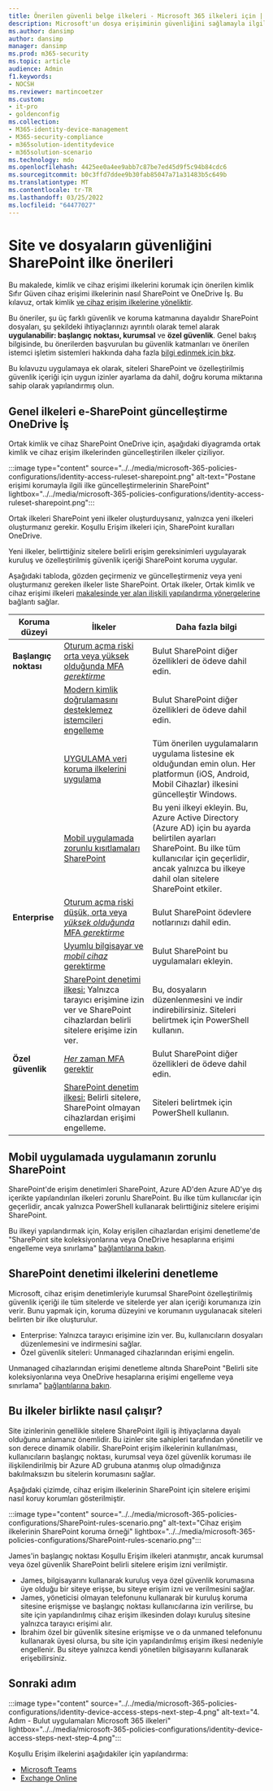 ```yaml
---
title: Önerilen güvenli belge ilkeleri - Microsoft 365 ilkeleri için | Microsoft Docs
description: Microsoft'un dosya erişiminin güvenliğini sağlamayla ilgili SharePoint ilkelerini açıklar.
ms.author: dansimp
author: dansimp
manager: dansimp
ms.prod: m365-security
ms.topic: article
audience: Admin
f1.keywords:
- NOCSH
ms.reviewer: martincoetzer
ms.custom:
- it-pro
- goldenconfig
ms.collection:
- M365-identity-device-management
- M365-security-compliance
- m365solution-identitydevice
- m365solution-scenario
ms.technology: mdo
ms.openlocfilehash: 4425ee0a4ee9abb7c87be7ed45d9f5c94b84cdc6
ms.sourcegitcommit: b0c3ffd7ddee9b30fab85047a71a31483b5c649b
ms.translationtype: MT
ms.contentlocale: tr-TR
ms.lasthandoff: 03/25/2022
ms.locfileid: "64477027"
---
```

# <a name="policy-recommendations-for-securing-sharepoint-sites-and-files"></a>Site ve dosyaların güvenliğini SharePoint ilke önerileri

Bu makalede, kimlik ve cihaz erişimi ilkelerini korumak için önerilen kimlik Sıfır Güven cihaz erişimi ilkelerinin nasıl SharePoint ve OneDrive İş. Bu kılavuz, ortak kimlik [ve cihaz erişim ilkelerine yöneliktir](identity-access-policies.md).

Bu öneriler, şu üç farklı güvenlik ve koruma katmanına dayalıdır SharePoint dosyaları, şu şekildeki ihtiyaçlarınızı ayrıntılı olarak temel alarak **uygulanabilir: başlangıç** **noktası, kurumsal** ve **özel güvenlik**. Genel bakış bilgisinde, bu önerilerden başvurulan bu güvenlik katmanları ve önerilen istemci işletim sistemleri hakkında daha fazla [bilgi edinmek için bkz](microsoft-365-policies-configurations.md).

Bu kılavuzu uygulamaya ek olarak, siteleri SharePoint ve özelleştirilmiş güvenlik içeriği için uygun izinler ayarlama da dahil, doğru koruma miktarına sahip olarak yapılandırmış olun.

## <a name="updating-common-policies-to-include-sharepoint-and-onedrive-for-business"></a>Genel ilkeleri e-SharePoint güncelleştirme OneDrive İş

Ortak kimlik ve cihaz SharePoint OneDrive için, aşağıdaki diyagramda ortak kimlik ve cihaz erişim ilkelerinden güncelleştirilen ilkeler çiziliyor.

:::image type="content" source="../../media/microsoft-365-policies-configurations/identity-access-ruleset-sharepoint.png" alt-text="Postane erişimi korumayla ilgili ilke güncelleştirmelerinin SharePoint" lightbox="../../media/microsoft-365-policies-configurations/identity-access-ruleset-sharepoint.png":::

Ortak ilkeleri SharePoint yeni ilkeler oluşturduysanız, yalnızca yeni ilkeleri oluşturmanız gerekir. Koşullu Erişim ilkeleri için, SharePoint kuralları OneDrive.

Yeni ilkeler, belirttiğiniz sitelere belirli erişim gereksinimleri uygulayarak kuruluş ve özelleştirilmiş güvenlik içeriği SharePoint koruma uygular.

Aşağıdaki tabloda, gözden geçirmeniz ve güncelleştirmeniz veya yeni oluşturmanız gereken ilkeler liste SharePoint. Ortak ilkeler, Ortak kimlik ve cihaz erişimi ilkeleri [makalesinde yer alan ilişkili yapılandırma yönergelerine](identity-access-policies.md) bağlantı sağlar.

|Koruma düzeyi|İlkeler|Daha fazla bilgi|
|---|---|---|
|**Başlangıç noktası**|[Oturum açma riski orta veya yüksek olduğunda MFA  *gerektirme*](identity-access-policies.md#require-mfa-based-on-sign-in-risk)|Bulut SharePoint diğer özellikleri de ödeve dahil edin.|
||[Modern kimlik doğrulamasını desteklemez istemcileri engelleme](identity-access-policies.md#block-clients-that-dont-support-multi-factor)|Bulut SharePoint diğer özellikleri de ödeve dahil edin.|
||[UYGULAMA veri koruma ilkelerini uygulama](identity-access-policies.md#apply-app-data-protection-policies)|Tüm önerilen uygulamaların uygulama listesine ek olduğundan emin olun. Her platformun (iOS, Android, Mobil Cihazlar) ilkesini güncelleştir Windows.|
||[Mobil uygulamada zorunlu kısıtlamaları SharePoint](#use-app-enforced-restrictions-in-sharepoint)|Bu yeni ilkeyi ekleyin. Bu, Azure Active Directory (Azure AD) için bu ayarda belirtilen ayarları SharePoint. Bu ilke tüm kullanıcılar için geçerlidir, ancak yalnızca bu ilkeye dahil olan sitelere SharePoint etkiler.|
|**Enterprise**|[Oturum açma riski düşük, orta veya *yüksek olduğunda* MFA  *gerektirme*](identity-access-policies.md#require-mfa-based-on-sign-in-risk)|Bulut SharePoint ödevlere notlarınızı dahil edin.|
||[Uyumlu bilgisayar ve *mobil cihaz* gerektirme](identity-access-policies.md#require-compliant-pcs-and-mobile-devices)|Bulut SharePoint bu uygulamaları ekleyin.|
||[SharePoint denetimi ilkesi:](#sharepoint-access-control-policies) Yalnızca tarayıcı erişimine izin ver ve SharePoint cihazlardan belirli sitelere erişime izin ver.|Bu, dosyaların düzenlenmesini ve indir indirebilirsiniz. Siteleri belirtmek için PowerShell kullanın.|
|**Özel güvenlik**|[*Her* zaman MFA gerektir](identity-access-policies.md#require-mfa-based-on-sign-in-risk)|Bulut SharePoint diğer özellikleri de ödeve dahil edin.|
||[SharePoint denetim ilkesi:](#use-app-enforced-restrictions-in-sharepoint) Belirli sitelere, SharePoint olmayan cihazlardan erişimi engelleme.|Siteleri belirtmek için PowerShell kullanın.|

## <a name="use-app-enforced-restrictions-in-sharepoint"></a>Mobil uygulamada uygulamanın zorunlu SharePoint

SharePoint'de erişim denetimleri SharePoint, Azure AD'den Azure AD'ye dış içerikte yapılandırılan ilkeleri zorunlu SharePoint. Bu ilke tüm kullanıcılar için geçerlidir, ancak yalnızca PowerShell kullanarak belirttiğiniz sitelere erişimi SharePoint.

Bu ilkeyi yapılandırmak için, Kolay erişilen cihazlardan erişimi denetleme'de "SharePoint site koleksiyonlarına veya OneDrive hesaplarına erişimi engelleme veya sınırlama" [bağlantılarına bakın](/sharepoint/control-access-from-unmanaged-devices).

## <a name="sharepoint-access-control-policies"></a>SharePoint denetimi ilkelerini denetleme

Microsoft, cihaz erişim denetimleriyle kurumsal SharePoint özelleştirilmiş güvenlik içeriği ile tüm sitelerde ve sitelerde yer alan içeriği korumanıza izin verir. Bunu yapmak için, koruma düzeyini ve korumanın uygulanacak siteleri belirten bir ilke oluşturulur.

- Enterprise: Yalnızca tarayıcı erişimine izin ver. Bu, kullanıcıların dosyaları düzenlemesini ve indirmesini sağlar.
- Özel güvenlik siteleri: Unmanaged cihazlarından erişimi engelin.

Unmanaged cihazlarından erişimi denetleme altında SharePoint "Belirli site koleksiyonlarına veya OneDrive hesaplarına erişimi engelleme veya sınırlama" [bağlantılarına bakın](/sharepoint/control-access-from-unmanaged-devices).

## <a name="how-these-policies-work-together"></a>Bu ilkeler birlikte nasıl çalışır?

Site izinlerinin genellikle sitelere SharePoint ilgili iş ihtiyaçlarına dayalı olduğunu anlamanız önemlidir. Bu izinler site sahipleri tarafından yönetilir ve son derece dinamik olabilir. SharePoint erişim ilkelerinin kullanılması, kullanıcıların başlangıç noktası, kurumsal veya özel güvenlik koruması ile ilişkilendirilmiş bir Azure AD grubuna atanmış olup olmadığınıza bakılmaksızın bu sitelerin korumasını sağlar.

Aşağıdaki çizimde, cihaz erişim ilkelerinin SharePoint için sitelere erişimi nasıl koruy korumları gösterilmiştir.

:::image type="content" source="../../media/microsoft-365-policies-configurations/SharePoint-rules-scenario.png" alt-text="Cihaz erişim ilkelerinin SharePoint koruma örneği" lightbox="../../media/microsoft-365-policies-configurations/SharePoint-rules-scenario.png":::

James'in başlangıç noktası Koşullu Erişim ilkeleri atanmıştır, ancak kurumsal veya özel güvenlik SharePoint belirli sitelere erişim izni verilmiştir.

- James, bilgisayarını kullanarak kuruluş veya özel güvenlik korumasına üye olduğu bir siteye erişse, bu siteye erişim izni ve verilmesini sağlar.
- James, yöneticisi olmayan telefonunu kullanarak bir kuruluş koruma sitesine erişmişse ve başlangıç noktası kullanıcılarına izin verilirse, bu site için yapılandırılmış cihaz erişim ilkesinden dolayı kuruluş sitesine yalnızca tarayıcı erişimi alır.
- İbrahim özel bir güvenlik sitesine erişmişse ve o da unmaned telefonunu kullanarak üyesi olursa, bu site için yapılandırılmış erişim ilkesi nedeniyle engellenir. Bu siteye yalnızca kendi yönetilen bilgisayarını kullanarak erişebilirsiniz.

## <a name="next-step"></a>Sonraki adım

:::image type="content" source="../../media/microsoft-365-policies-configurations/identity-device-access-steps-next-step-4.png" alt-text="4. Adım - Bulut uygulamaları Microsoft 365 ilkeleri" lightbox="../../media/microsoft-365-policies-configurations/identity-device-access-steps-next-step-4.png":::


Koşullu Erişim ilkelerini aşağıdakiler için yapılandırma:

- [Microsoft Teams](teams-access-policies.md)
- [Exchange Online](secure-email-recommended-policies.md)